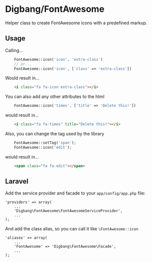 Digbang/FontAwesome
===================

Helper class to create FontAwesome icons with a predefined markup.

Usage
-----

Calling...

```php
	FontAwesome::icon('icon', 'extra-class')
	// or...
	FontAwesome::icon('icon', ['class' => 'extra-class'])
```

Would result in...

```html
	<i class="fa fa-icon extra-class"></i>
```

You can also add any other attributes to the html

```php
	FontAwesome::icon('times', ['title' => 'Delete this!'])
```

would result in...

```html
	<i class="fa fa-times" title="Delete this!"></i>
```

Also, you can change the tag used by the library

```php
	FontAwesome::setTag('span');
	FontAwesome::icon('edit');
```

would result in...

```html
	<span class="fa fa-edit"></span>
```

Laravel
-------

Add the service provider and facade to your `app/config/app.php` file:


	'providers' => array(
		...
		'Digbang\FontAwesome\FontAwesomeServiceProvider',
		...
	);

And add the class alias, so you can call it like `\FontAwesome::icon`

	'aliases' => array(
		...
		'FontAwesome' => 'Digbang\FontAwesome\Facade',
		...
	);
